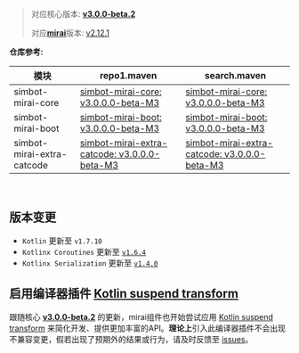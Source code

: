 > 对应核心版本: [**v3.0.0-beta.2**](https://github.com/ForteScarlet/simpler-robot/releases/tag/v3.0.0-beta.2)
>
> 对应[**mirai**](https://github.com/mamoe/mirai)版本: [v2.12.1](https://github.com/ForteScarlet/simpler-robot/releases/tag/2.12.1)

**仓库参考:**

| **模块** | **repo1.maven** | **search.maven** |
|---------|-----------------|------------------|
| simbot-mirai-core | [simbot-mirai-core: v3.0.0.0-beta-M3](https://repo1.maven.org/maven2/love/forte/simbot/component/simbot-component-mirai-core/3.0.0.0-beta-M3) | [simbot-mirai-core: v3.0.0.0-beta-M3](https://search.maven.org/artifact/love.forte.simbot.component/simbot-component-mirai-core/3.0.0.0-beta-M3/jar)  |
| simbot-mirai-boot | [simbot-mirai-boot: v3.0.0.0-beta-M3](https://repo1.maven.org/maven2/love/forte/simbot/component/simbot-component-mirai-boot/3.0.0.0-beta-M3) | [simbot-mirai-boot: v3.0.0.0-beta-M3](https://search.maven.org/artifact/love.forte.simbot.component/simbot-component-mirai-boot/3.0.0.0-beta-M3/jar)  |
| simbot-mirai-extra-catcode | [simbot-mirai-extra-catcode: v3.0.0.0-beta-M3](https://repo1.maven.org/maven2/love/forte/simbot/component/simbot-component-mirai-extra-catcode/3.0.0.0-beta-M3) | [simbot-mirai-extra-catcode: v3.0.0.0-beta-M3](https://search.maven.org/artifact/love.forte.simbot.component/simbot-component-mirai-extra-catcode/3.0.0.0-beta-M3/jar)  |

<br />

## 版本变更

- `Kotlin` 更新至 `v1.7.10`
- `Kotlinx Coroutines` 更新至 [`v1.6.4`](https://github.com/Kotlin/kotlinx.coroutines/releases/tag/1.6.4)
- `Kotlinx Serialization` 更新至 [`v1.4.0`](https://github.com/Kotlin/kotlinx.serialization/releases/tag/v1.4.0)

## 启用编译器插件 [Kotlin suspend transform](https://github.com/ForteScarlet/kotlin-suspend-transform-compiler-plugin)

跟随核心 [**v3.0.0-beta.2**](https://github.com/ForteScarlet/simpler-robot/releases/tag/v3.0.0-beta.2) 的更新，mirai组件也开始尝试应用 [Kotlin suspend transform](https://github.com/ForteScarlet/kotlin-suspend-transform-compiler-plugin)
来简化开发、提供更加丰富的API。**理论上**引入此编译器插件不会出现不兼容变更，假若出现了预期外的结果或行为，请及时反馈至 [issues](https://github.com/simple-robot/simbot-component-mirai/issues)。